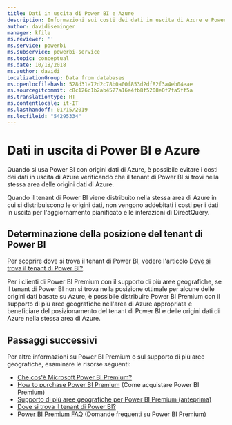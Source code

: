 ```yaml
---
title: Dati in uscita di Power BI e Azure
description: Informazioni sui costi dei dati in uscita di Azure e Power BI in base alla posizione del tenant e Power BI Premium
author: davidiseminger
manager: kfile
ms.reviewer: ''
ms.service: powerbi
ms.subservice: powerbi-service
ms.topic: conceptual
ms.date: 10/18/2018
ms.author: davidi
LocalizationGroup: Data from databases
ms.openlocfilehash: 528d31a72d2c78b0a00f853d2df82f3a4eb04eae
ms.sourcegitcommit: c8c126c1b2ab4527a16a4fb8f5208e0f7fa5ff5a
ms.translationtype: HT
ms.contentlocale: it-IT
ms.lasthandoff: 01/15/2019
ms.locfileid: "54295334"
---
```

# <a name="power-bi-and-azure-egress"></a>Dati in uscita di Power BI e Azure

Quando si usa Power BI con origini dati di Azure, è possibile evitare i costi dei dati in uscita di Azure verificando che il tenant di Power BI si trovi nella stessa area delle origini dati di Azure.

Quando il tenant di Power BI viene distribuito nella stessa area di Azure in cui si distribuiscono le origini dati, non vengono addebitati i costi per i dati in uscita per l'aggiornamento pianificato e le interazioni di DirectQuery. 

## <a name="determining-where-your-power-bi-tenant-is-located"></a>Determinazione della posizione del tenant di Power BI

Per scoprire dove si trova il tenant di Power BI, vedere l'articolo [Dove si trova il tenant di Power BI?](service-admin-where-is-my-tenant-located.md).

Per i clienti di Power BI Premium con il supporto di più aree geografiche, se il tenant di Power BI non si trova nella posizione ottimale per alcune delle origini dati basate su Azure, è possibile distribuire Power BI Premium con il supporto di più aree geografiche nell'area di Azure appropriata e beneficiare del posizionamento del tenant di Power BI e delle origini dati di Azure nella stessa area di Azure.

## <a name="next-steps"></a>Passaggi successivi

Per altre informazioni su Power BI Premium o sul supporto di più aree geografiche, esaminare le risorse seguenti:

* [Che cos'è Microsoft Power BI Premium?](service-premium.md)
* [How to purchase Power BI Premium](service-admin-premium-purchase.md) (Come acquistare Power BI Premium)
* [Supporto di più aree geografiche per Power BI Premium (anteprima)](service-admin-premium-multi-geo.md)
* [Dove si trova il tenant di Power BI?](service-admin-where-is-my-tenant-located.md)
* [Power BI Premium FAQ](service-premium-faq.md) (Domande frequenti su Power BI Premium)


